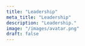 ```yaml
---
title: "Leadership"
meta_title: "Leadership"
description: "Leadership."
image: "/images/avatar.png"
draft: false
---
```


